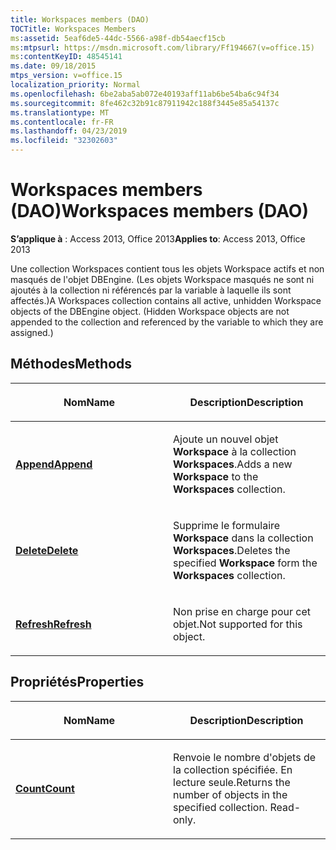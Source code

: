 ```yaml
---
title: Workspaces members (DAO)
TOCTitle: Workspaces Members
ms:assetid: 5eaf6de5-44dc-5566-a98f-db54aecf15cb
ms:mtpsurl: https://msdn.microsoft.com/library/Ff194667(v=office.15)
ms:contentKeyID: 48545141
ms.date: 09/18/2015
mtps_version: v=office.15
localization_priority: Normal
ms.openlocfilehash: 6be2aba5ab072e40193aff11ab6be54ba6c94f34
ms.sourcegitcommit: 8fe462c32b91c87911942c188f3445e85a54137c
ms.translationtype: MT
ms.contentlocale: fr-FR
ms.lasthandoff: 04/23/2019
ms.locfileid: "32302603"
---
```

# <a name="workspaces-members-dao"></a><span data-ttu-id="1aec3-102">Workspaces members (DAO)</span><span class="sxs-lookup"><span data-stu-id="1aec3-102">Workspaces members (DAO)</span></span>


<span data-ttu-id="1aec3-103">**S’applique à** : Access 2013, Office 2013</span><span class="sxs-lookup"><span data-stu-id="1aec3-103">**Applies to**: Access 2013, Office 2013</span></span>

<span data-ttu-id="1aec3-p101">Une collection Workspaces contient tous les objets Workspace actifs et non masqués de l'objet DBEngine. (Les objets Workspace masqués ne sont ni ajoutés à la collection ni référencés par la variable à laquelle ils sont affectés.)</span><span class="sxs-lookup"><span data-stu-id="1aec3-p101">A Workspaces collection contains all active, unhidden Workspace objects of the DBEngine object. (Hidden Workspace objects are not appended to the collection and referenced by the variable to which they are assigned.)</span></span>

## <a name="methods"></a><span data-ttu-id="1aec3-106">Méthodes</span><span class="sxs-lookup"><span data-stu-id="1aec3-106">Methods</span></span>

<table>
<colgroup>
<col style="width: 50%" />
<col style="width: 50%" />
</colgroup>
<thead>
<tr class="header">
<th><p><span data-ttu-id="1aec3-107">Nom</span><span class="sxs-lookup"><span data-stu-id="1aec3-107">Name</span></span></p></th>
<th><p><span data-ttu-id="1aec3-108">Description</span><span class="sxs-lookup"><span data-stu-id="1aec3-108">Description</span></span></p></th>
</tr>
</thead>
<tbody>
<tr class="odd">
<td><p><span data-ttu-id="1aec3-109"><strong><a href="workspaces-append-method-dao.md">Append</a></strong></span><span class="sxs-lookup"><span data-stu-id="1aec3-109"><strong><a href="workspaces-append-method-dao.md">Append</a></strong></span></span></p></td>
<td><p><span data-ttu-id="1aec3-110">Ajoute un nouvel objet <strong>Workspace</strong> à la collection <strong>Workspaces</strong>.</span><span class="sxs-lookup"><span data-stu-id="1aec3-110">Adds a new <strong>Workspace</strong> to the <strong>Workspaces</strong> collection.</span></span></p></td>
</tr>
<tr class="even">
<td><p><span data-ttu-id="1aec3-111"><strong><a href="workspaces-delete-method-dao.md">Delete</a></strong></span><span class="sxs-lookup"><span data-stu-id="1aec3-111"><strong><a href="workspaces-delete-method-dao.md">Delete</a></strong></span></span></p></td>
<td><p><span data-ttu-id="1aec3-112">Supprime le formulaire <strong>Workspace</strong> dans la collection <strong>Workspaces</strong>.</span><span class="sxs-lookup"><span data-stu-id="1aec3-112">Deletes the specified <strong>Workspace</strong> form the <strong>Workspaces</strong> collection.</span></span></p></td>
</tr>
<tr class="odd">
<td><p><span data-ttu-id="1aec3-113"><strong><a href="workspaces-refresh-method-dao.md">Refresh</a></strong></span><span class="sxs-lookup"><span data-stu-id="1aec3-113"><strong><a href="workspaces-refresh-method-dao.md">Refresh</a></strong></span></span></p></td>
<td><p><span data-ttu-id="1aec3-114">Non prise en charge pour cet objet.</span><span class="sxs-lookup"><span data-stu-id="1aec3-114">Not supported for this object.</span></span></p></td>
</tr>
</tbody>
</table>


## <a name="properties"></a><span data-ttu-id="1aec3-115">Propriétés</span><span class="sxs-lookup"><span data-stu-id="1aec3-115">Properties</span></span>

<table>
<colgroup>
<col style="width: 50%" />
<col style="width: 50%" />
</colgroup>
<thead>
<tr class="header">
<th><p><span data-ttu-id="1aec3-116">Nom</span><span class="sxs-lookup"><span data-stu-id="1aec3-116">Name</span></span></p></th>
<th><p><span data-ttu-id="1aec3-117">Description</span><span class="sxs-lookup"><span data-stu-id="1aec3-117">Description</span></span></p></th>
</tr>
</thead>
<tbody>
<tr class="odd">
<td><p><span data-ttu-id="1aec3-118"><strong><a href="workspaces-count-property-dao.md">Count</a></strong></span><span class="sxs-lookup"><span data-stu-id="1aec3-118"><strong><a href="workspaces-count-property-dao.md">Count</a></strong></span></span></p></td>
<td><p><span data-ttu-id="1aec3-p102">Renvoie le nombre d'objets de la collection spécifiée. En lecture seule.</span><span class="sxs-lookup"><span data-stu-id="1aec3-p102">Returns the number of objects in the specified collection. Read-only.</span></span></p></td>
</tr>
</tbody>
</table>

